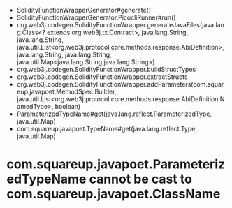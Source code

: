 
* SolidityFunctionWrapperGenerator#generate()
* SolidityFunctionWrapperGenerator.PicocliRunner#run()
* org.web3j.codegen.SolidityFunctionWrapper.generateJavaFiles(java.lang.Class<? extends org.web3j.tx.Contract>, java.lang.String, java.lang.String, java.util.List<org.web3j.protocol.core.methods.response.AbiDefinition>, java.lang.String, java.lang.String, java.util.Map<java.lang.String,java.lang.String>)
* org.web3j.codegen.SolidityFunctionWrapper.buildStructTypes
* org.web3j.codegen.SolidityFunctionWrapper.extractStructs
* org.web3j.codegen.SolidityFunctionWrapper.addParameters(com.squareup.javapoet.MethodSpec.Builder, java.util.List<org.web3j.protocol.core.methods.response.AbiDefinition.NamedType>, boolean)
* ParameterizedTypeName#get(java.lang.reflect.ParameterizedType, java.util.Map)
* com.squareup.javapoet.TypeName#get(java.lang.reflect.Type, java.util.Map)
# com.squareup.javapoet.ParameterizedTypeName cannot be cast to com.squareup.javapoet.ClassName